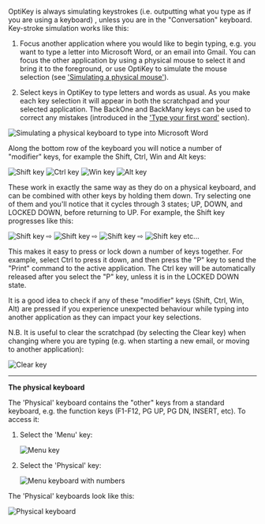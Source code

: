 OptiKey is always simulating keystrokes (i.e. outputting what you type as if you are using a keyboard) , unless you are in the "Conversation" keyboard. Key-stroke simulation works like this:

1. Focus another application where you would like to begin typing, e.g. you want to type a letter into Microsoft Word, or an email into Gmail. You can focus the other application by using a physical mouse to select it and bring it to the foreground, or use OptiKey to simulate the mouse selection (see ['Simulating a physical mouse'](https://github.com/JuliusSweetland/OptiKey/wiki/User-Guide#simulate-a-physical-mouse)).

2. Select keys in OptiKey to type letters and words as usual. As you make each key selection it will appear in both the scratchpad and your selected application. The BackOne and BackMany keys can be used to correct any mistakes (introduced in the ['Type your first word'](https://github.com/JuliusSweetland/OptiKey/wiki/User-Guide#type-your-first-word) section).

![Simulating a physical keyboard to type into Microsoft Word](https://github.com/JuliusSweetland/OptiKey/blob/gh-pages/images/Typing_Into_Word.png)

Along the bottom row of the keyboard you will notice a number of "modifier" keys, for example the Shift, Ctrl, Win and Alt keys:

![Shift key](https://github.com/JuliusSweetland/OptiKey/blob/gh-pages/images/Key_Shift_Up.png)
![Ctrl key](https://github.com/JuliusSweetland/OptiKey/blob/gh-pages/images/Key_Ctrl_Up.png)
![Win key](https://github.com/JuliusSweetland/OptiKey/blob/gh-pages/images/Key_Win_Up.png)
![Alt key](https://github.com/JuliusSweetland/OptiKey/blob/gh-pages/images/Key_Alt_Up.png)

These work in exactly the same way as they do on a physical keyboard, and can be combined with other keys by holding them down. Try selecting one of them and you'll notice that it cycles through 3 states; UP, DOWN, and LOCKED DOWN, before returning to UP. For example, the Shift key progresses like this:

![Shift key](https://github.com/JuliusSweetland/OptiKey/blob/gh-pages/images/Key_Shift_Up.png)
 ⇨ 
![Shift key](https://github.com/JuliusSweetland/OptiKey/blob/gh-pages/images/Key_Shift_Down.png)
 ⇨ 
![Shift key](https://github.com/JuliusSweetland/OptiKey/blob/gh-pages/images/Key_Shift_Locked_Down.png)
 ⇨ 
![Shift key](https://github.com/JuliusSweetland/OptiKey/blob/gh-pages/images/Key_Shift_Up.png)
etc...

This makes it easy to press or lock down a number of keys together. For example, select Ctrl to press it down, and then press the "P" key to send the "Print" command to the active application. The Ctrl key will be automatically released after you select the "P" key, unless it is in the LOCKED DOWN state.

It is a good idea to check if any of these "modifier" keys (Shift, Ctrl, Win, Alt) are pressed if you experience unexpected behaviour while typing into another application as they can impact your key selections.

N.B. It is useful to clear the scratchpad (by selecting the Clear key) when changing where you are typing (e.g. when starting a new email, or moving to another application):

![Clear key](https://github.com/JuliusSweetland/OptiKey/blob/gh-pages/images/Key_Clear_Up.png)

---

**The physical keyboard**

The 'Physical' keyboard contains the "other" keys from a standard keyboard, e.g. the function keys (F1-F12, PG UP, PG DN, INSERT, etc). To access it:

1. Select the 'Menu' key:

    ![Menu key](https://github.com/JuliusSweetland/OptiKey/blob/gh-pages/images/Key_Menu_Up.png)

2. Select the 'Physical' key:

    ![Menu keyboard with numbers](https://github.com/JuliusSweetland/OptiKey/blob/gh-pages/images/Keyboard_Menu_Numbered.png)

The 'Physical' keyboards look like this:

![Physical keyboard](https://github.com/JuliusSweetland/OptiKey/blob/gh-pages/images/Keyboard_Physical.png)